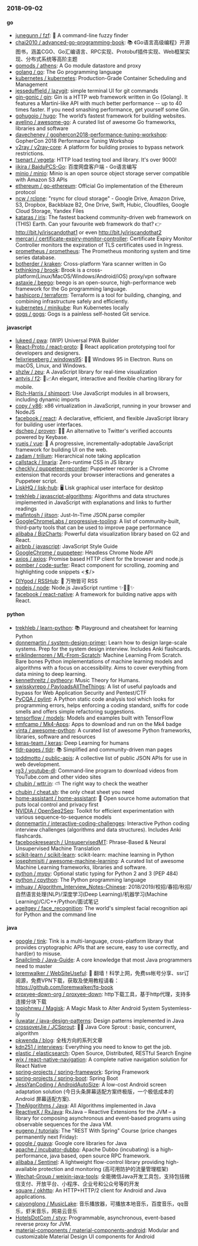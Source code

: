 ### 2018-09-02

#### go
* [junegunn / fzf](https://github.com/junegunn/fzf): 🌸 A command-line fuzzy finder
* [chai2010 / advanced-go-programming-book](https://github.com/chai2010/advanced-go-programming-book): 📚 《Go语言高级编程》开源图书，涵盖CGO、Go汇编语言、RPC实现、Protobuf插件实现、Web框架实现、分布式系统等高阶主题
* [gomods / athens](https://github.com/gomods/athens): A Go module datastore and proxy
* [golang / go](https://github.com/golang/go): The Go programming language
* [kubernetes / kubernetes](https://github.com/kubernetes/kubernetes): Production-Grade Container Scheduling and Management
* [jesseduffield / lazygit](https://github.com/jesseduffield/lazygit): simple terminal UI for git commands
* [gin-gonic / gin](https://github.com/gin-gonic/gin): Gin is a HTTP web framework written in Go (Golang). It features a Martini-like API with much better performance -- up to 40 times faster. If you need smashing performance, get yourself some Gin.
* [gohugoio / hugo](https://github.com/gohugoio/hugo): The world’s fastest framework for building websites.
* [avelino / awesome-go](https://github.com/avelino/awesome-go): A curated list of awesome Go frameworks, libraries and software
* [davecheney / gophercon2018-performance-tuning-workshop](https://github.com/davecheney/gophercon2018-performance-tuning-workshop): GopherCon 2018 Performance Tuning Workshop
* [v2ray / v2ray-core](https://github.com/v2ray/v2ray-core): A platform for building proxies to bypass network restrictions.
* [tsenart / vegeta](https://github.com/tsenart/vegeta): HTTP load testing tool and library. It's over 9000!
* [iikira / BaiduPCS-Go](https://github.com/iikira/BaiduPCS-Go): 百度网盘客户端 - Go语言编写
* [minio / minio](https://github.com/minio/minio): Minio is an open source object storage server compatible with Amazon S3 APIs
* [ethereum / go-ethereum](https://github.com/ethereum/go-ethereum): Official Go implementation of the Ethereum protocol
* [ncw / rclone](https://github.com/ncw/rclone): "rsync for cloud storage" - Google Drive, Amazon Drive, S3, Dropbox, Backblaze B2, One Drive, Swift, Hubic, Cloudfiles, Google Cloud Storage, Yandex Files
* [kataras / iris](https://github.com/kataras/iris): The fastest backend community-driven web framework on (THIS) Earth. Can your favourite web framework do that? 👉 http://bit.ly/iriscandothat1 or even http://bit.ly/iriscandothat2
* [mercari / certificate-expiry-monitor-controller](https://github.com/mercari/certificate-expiry-monitor-controller): Certificate Expiry Monitor Controller monitors the expiration of TLS certificates used in Ingress.
* [prometheus / prometheus](https://github.com/prometheus/prometheus): The Prometheus monitoring system and time series database.
* [botherder / kraken](https://github.com/botherder/kraken): Cross-platform Yara scanner written in Go
* [txthinking / brook](https://github.com/txthinking/brook): Brook is a cross-platform(Linux/MacOS/Windows/Android/iOS) proxy/vpn software
* [astaxie / beego](https://github.com/astaxie/beego): beego is an open-source, high-performance web framework for the Go programming language.
* [hashicorp / terraform](https://github.com/hashicorp/terraform): Terraform is a tool for building, changing, and combining infrastructure safely and efficiently.
* [kubernetes / minikube](https://github.com/kubernetes/minikube): Run Kubernetes locally
* [gogs / gogs](https://github.com/gogs/gogs): Gogs is a painless self-hosted Git service.

#### javascript
* [lukeed / pwa](https://github.com/lukeed/pwa): (WIP) Universal PWA Builder
* [React-Proto / react-proto](https://github.com/React-Proto/react-proto): 🎨 React application prototyping tool for developers and designers.
* [felixrieseberg / windows95](https://github.com/felixrieseberg/windows95): 💩🚀 Windows 95 in Electron. Runs on macOS, Linux, and Windows.
* [shzlw / zeu](https://github.com/shzlw/zeu): A JavaScript library for real-time visualization
* [antvis / f2](https://github.com/antvis/f2): 📱📈An elegant, interactive and flexible charting library for mobile.
* [Rich-Harris / shimport](https://github.com/Rich-Harris/shimport): Use JavaScript modules in all browsers, including dynamic imports
* [copy / v86](https://github.com/copy/v86): x86 virtualization in JavaScript, running in your browser and NodeJS
* [facebook / react](https://github.com/facebook/react): A declarative, efficient, and flexible JavaScript library for building user interfaces.
* [dschep / proven](https://github.com/dschep/proven): 🔑✅ An alternative to Twitter's verified accounts powered by Keybase.
* [vuejs / vue](https://github.com/vuejs/vue): 🖖 A progressive, incrementally-adoptable JavaScript framework for building UI on the web.
* [zadam / trilium](https://github.com/zadam/trilium): Hierarchical note taking application
* [callstack / linaria](https://github.com/callstack/linaria): Zero-runtime CSS in JS library
* [checkly / puppeteer-recorder](https://github.com/checkly/puppeteer-recorder): Puppeteer recorder is a Chrome extension that records your browser interactions and generates a Puppeteer script.
* [LiskHQ / lisk-hub](https://github.com/LiskHQ/lisk-hub): 🖥 Lisk graphical user interface for desktop
* [trekhleb / javascript-algorithms](https://github.com/trekhleb/javascript-algorithms): Algorithms and data structures implemented in JavaScript with explanations and links to further readings
* [mafintosh / jitson](https://github.com/mafintosh/jitson): Just-In-Time JSON.parse compiler
* [GoogleChromeLabs / progressive-tooling](https://github.com/GoogleChromeLabs/progressive-tooling): A list of community-built, third-party tools that can be used to improve page performance
* [alibaba / BizCharts](https://github.com/alibaba/BizCharts): Powerful data visualization library based on G2 and React.
* [airbnb / javascript](https://github.com/airbnb/javascript): JavaScript Style Guide
* [GoogleChrome / puppeteer](https://github.com/GoogleChrome/puppeteer): Headless Chrome Node API
* [axios / axios](https://github.com/axios/axios): Promise based HTTP client for the browser and node.js
* [pomber / code-surfer](https://github.com/pomber/code-surfer): React component for scrolling, zooming and highlighting code snippets <🏄/>
* [DIYgod / RSSHub](https://github.com/DIYgod/RSSHub): 🍰 万物皆可 RSS
* [nodejs / node](https://github.com/nodejs/node): Node.js JavaScript runtime ✨🐢🚀✨
* [facebook / react-native](https://github.com/facebook/react-native): A framework for building native apps with React.

#### python
* [trekhleb / learn-python](https://github.com/trekhleb/learn-python): 📚 Playground and cheatsheet for learning Python
* [donnemartin / system-design-primer](https://github.com/donnemartin/system-design-primer): Learn how to design large-scale systems. Prep for the system design interview. Includes Anki flashcards.
* [eriklindernoren / ML-From-Scratch](https://github.com/eriklindernoren/ML-From-Scratch): Machine Learning From Scratch. Bare bones Python implementations of machine learning models and algorithms with a focus on accessibility. Aims to cover everything from data mining to deep learning.
* [kennethreitz / pytheory](https://github.com/kennethreitz/pytheory): Music Theory for Humans.
* [swisskyrepo / PayloadsAllTheThings](https://github.com/swisskyrepo/PayloadsAllTheThings): A list of useful payloads and bypass for Web Application Security and Pentest/CTF
* [PyCQA / pylint](https://github.com/PyCQA/pylint): A Python static code analysis tool which looks for programming errors, helps enforcing a coding standard, sniffs for code smells and offers simple refactoring suggestions.
* [tensorflow / models](https://github.com/tensorflow/models): Models and examples built with TensorFlow
* [emfcamp / Mk4-Apps](https://github.com/emfcamp/Mk4-Apps): Apps to download and run on the Mk4 badge
* [vinta / awesome-python](https://github.com/vinta/awesome-python): A curated list of awesome Python frameworks, libraries, software and resources
* [keras-team / keras](https://github.com/keras-team/keras): Deep Learning for humans
* [tldr-pages / tldr](https://github.com/tldr-pages/tldr): 📚 Simplified and community-driven man pages
* [toddmotto / public-apis](https://github.com/toddmotto/public-apis): A collective list of public JSON APIs for use in web development.
* [rg3 / youtube-dl](https://github.com/rg3/youtube-dl): Command-line program to download videos from YouTube.com and other video sites
* [chubin / wttr.in](https://github.com/chubin/wttr.in): ⛅️ The right way to check the weather
* [chubin / cheat.sh](https://github.com/chubin/cheat.sh): the only cheat sheet you need
* [home-assistant / home-assistant](https://github.com/home-assistant/home-assistant): 🏡 Open source home automation that puts local control and privacy first
* [NVIDIA / OpenSeq2Seq](https://github.com/NVIDIA/OpenSeq2Seq): Toolkit for efficient experimentation with various sequence-to-sequence models
* [donnemartin / interactive-coding-challenges](https://github.com/donnemartin/interactive-coding-challenges): Interactive Python coding interview challenges (algorithms and data structures). Includes Anki flashcards.
* [facebookresearch / UnsupervisedMT](https://github.com/facebookresearch/UnsupervisedMT): Phrase-Based & Neural Unsupervised Machine Translation
* [scikit-learn / scikit-learn](https://github.com/scikit-learn/scikit-learn): scikit-learn: machine learning in Python
* [josephmisiti / awesome-machine-learning](https://github.com/josephmisiti/awesome-machine-learning): A curated list of awesome Machine Learning frameworks, libraries and software.
* [python / mypy](https://github.com/python/mypy): Optional static typing for Python 2 and 3 (PEP 484)
* [python / cpython](https://github.com/python/cpython): The Python programming language
* [imhuay / Algorithm_Interview_Notes-Chinese](https://github.com/imhuay/Algorithm_Interview_Notes-Chinese): 2018/2019/校招/春招/秋招/自然语言处理(NLP)/深度学习(Deep Learning)/机器学习(Machine Learning)/C/C++/Python/面试笔记
* [ageitgey / face_recognition](https://github.com/ageitgey/face_recognition): The world's simplest facial recognition api for Python and the command line

#### java
* [google / tink](https://github.com/google/tink): Tink is a multi-language, cross-platform library that provides cryptographic APIs that are secure, easy to use correctly, and hard(er) to misuse.
* [Snailclimb / Java-Guide](https://github.com/Snailclimb/Java-Guide): A core knowledge that most Java programmers need to master
* [loremwalker / WebSiteUseful](https://github.com/loremwalker/WebSiteUseful): 🍅 翻墙！科学上网，免费ss帐号分享、ssr订阅源，免费VPN下载，获取及使用教程请看：https://github.com/loremwalker/fq-book
* [proxyee-down-org / proxyee-down](https://github.com/proxyee-down-org/proxyee-down): http下载工具，基于http代理，支持多连接分块下载
* [topjohnwu / Magisk](https://github.com/topjohnwu/Magisk): A Magic Mask to Alter Android System Systemless-ly
* [iluwatar / java-design-patterns](https://github.com/iluwatar/java-design-patterns): Design patterns implemented in Java
* [crossoverJie / JCSprout](https://github.com/crossoverJie/JCSprout): 👨‍🎓 Java Core Sprout : basic, concurrent, algorithm
* [pkwenda / blog](https://github.com/pkwenda/blog): 全栈方向的系列文章
* [kdn251 / interviews](https://github.com/kdn251/interviews): Everything you need to know to get the job.
* [elastic / elasticsearch](https://github.com/elastic/elasticsearch): Open Source, Distributed, RESTful Search Engine
* [wix / react-native-navigation](https://github.com/wix/react-native-navigation): A complete native navigation solution for React Native
* [spring-projects / spring-framework](https://github.com/spring-projects/spring-framework): Spring Framework
* [spring-projects / spring-boot](https://github.com/spring-projects/spring-boot): Spring Boot
* [JessYanCoding / AndroidAutoSize](https://github.com/JessYanCoding/AndroidAutoSize): A low-cost Android screen adaptation solution (今日头条屏幕适配方案终极版，一个极低成本的 Android 屏幕适配方案).
* [TheAlgorithms / Java](https://github.com/TheAlgorithms/Java): All Algorithms implemented in Java
* [ReactiveX / RxJava](https://github.com/ReactiveX/RxJava): RxJava – Reactive Extensions for the JVM – a library for composing asynchronous and event-based programs using observable sequences for the Java VM.
* [eugenp / tutorials](https://github.com/eugenp/tutorials): The "REST With Spring" Course (price changes permanently next Friday):
* [google / guava](https://github.com/google/guava): Google core libraries for Java
* [apache / incubator-dubbo](https://github.com/apache/incubator-dubbo): Apache Dubbo (incubating) is a high-performance, java based, open source RPC framework.
* [alibaba / Sentinel](https://github.com/alibaba/Sentinel): A lightweight flow-control library providing high-available protection and monitoring (高可用防护的流量管理框架)
* [Wechat-Group / weixin-java-tools](https://github.com/Wechat-Group/weixin-java-tools): 全能微信Java开发工具包，支持包括微信支付、开放平台、小程序、企业号和公众号等的开发
* [square / okhttp](https://github.com/square/okhttp): An HTTP+HTTP/2 client for Android and Java applications.
* [caiyonglong / MusicLake](https://github.com/caiyonglong/MusicLake): 音乐播放器，可播放本地音乐，百度音乐，qq音乐，虾米音乐，网易云音乐
* [HotelsDotCom / styx](https://github.com/HotelsDotCom/styx): Programmable, asynchronous, event-based reverse proxy for JVM.
* [material-components / material-components-android](https://github.com/material-components/material-components-android): Modular and customizable Material Design UI components for Android
